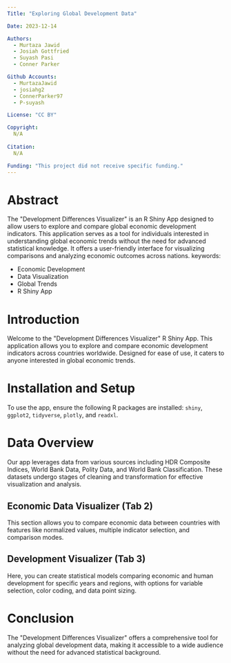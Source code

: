 ```yaml
---
Title: "Exploring Global Development Data"

Date: 2023-12-14

Authors:
  - Murtaza Jawid
  - Josiah Gottfried
  - Suyash Pasi
  - Conner Parker

Github Accounts: 
  - MurtazaJawid
  - josiahg2
  - ConnerParker97
  - P-suyash

License: "CC BY"

Copyright: 
  N/A
  
Citation: 
  N/A

Funding: "This project did not receive specific funding."
---
```


# Abstract

The "Development Differences Visualizer" is an R Shiny App designed to allow users to explore and compare global economic development indicators. This application serves as a tool for individuals interested in understanding global economic trends without the need for advanced statistical knowledge. It offers a user-friendly interface for visualizing comparisons and analyzing economic outcomes across nations.
keywords:
  - Economic Development
  - Data Visualization
  - Global Trends
  - R Shiny App

# Introduction

Welcome to the "Development Differences Visualizer" R Shiny App. This application allows you to explore and compare economic development indicators across countries worldwide. Designed for ease of use, it caters to anyone interested in global economic trends.

# Installation and Setup

To use the app, ensure the following R packages are installed: `shiny`, `ggplot2`, `tidyverse`, `plotly`, and `readxl`.

# Data Overview

Our app leverages data from various sources including HDR Composite Indices, World Bank Data, Polity Data, and World Bank Classification. These datasets undergo stages of cleaning and transformation for effective visualization and analysis.

## Economic Data Visualizer (Tab 2)

This section allows you to compare economic data between countries with features like normalized values, multiple indicator selection, and comparison modes.

## Development Visualizer (Tab 3)

Here, you can create statistical models comparing economic and human development for specific years and regions, with options for variable selection, color coding, and data point sizing.

# Conclusion

The "Development Differences Visualizer" offers a comprehensive tool for analyzing global development data, making it accessible to a wide audience without the need for advanced statistical background.
